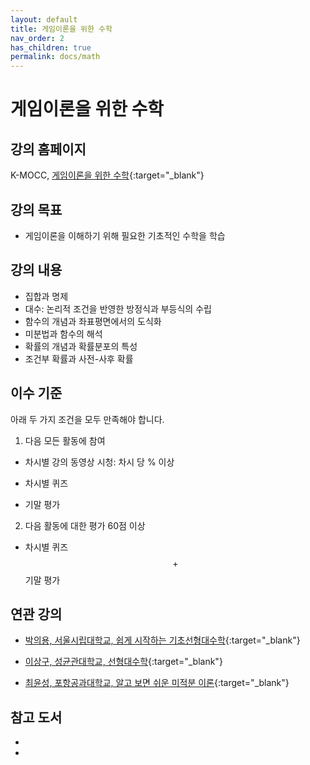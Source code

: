```yaml
---
layout: default
title: 게임이론을 위한 수학
nav_order: 2
has_children: true
permalink: docs/math
---
```


# 게임이론을 위한 수학

## 강의 홈페이지

K-MOCC, [게임이론을 위한 수학](https://www.kmooc.kr/view/course/detail/10296){:target="_blank"}

## 강의 목표

- 게임이론을 이해하기 위해 필요한 기초적인 수학을 학습

## 강의 내용

- 집합과 명제
- 대수: 논리적 조건을 반영한 방정식과 부등식의 수립
- 함수의 개념과 좌표평면에서의 도식화
- 미분법과 함수의 해석
- 확률의 개념과 확률분포의 특성
- 조건부 확률과 사전-사후 확률

## 이수 기준

아래 두 가지 조건을 모두 만족해야 합니다.

1. 다음 모든 활동에 참여

  - 차시별 강의 동영상 시청: 차시 당 % 이상

  - 차시별 퀴즈

  - 기말 평가

2. 다음 활동에 대한 평가 60점 이상

  - 차시별 퀴즈 $$+$$ 기말 평가

<!-- ## 선수 과목 -->


<!-- ## 준비 사항 -->


## 연관 강의

- [박의용, 서울시립대학교, 쉽게 시작하는 기초선형대수학](https://www.kmooc.kr/view/course/detail/7278){:target="_blank"}

- [이상구, 성균관대학교, 선형대수학](https://www.kmooc.kr/view/course/detail/5794){:target="_blank"}

- [최윤성, 포항공과대학교, 알고 보면 쉬운 미적분 이론](https://www.kmooc.kr/view/course/detail/8857){:target="_blank"}

## 참고 도서

- 

- 
